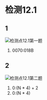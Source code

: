 # 检测12.1
## 1
![检测点12.1第一题](https://blog-1252749790.cos.ap-shanghai.myqcloud.com/assemble/jiancedian12.1.2.png)

1. 0070:018B

## 2 
![检测点12.1第二题](https://blog-1252749790.cos.ap-shanghai.myqcloud.com/assemble/jiancedian12.1.2.png)

1. 0:(N * 4) + 2
2. 0:(N * 4)

